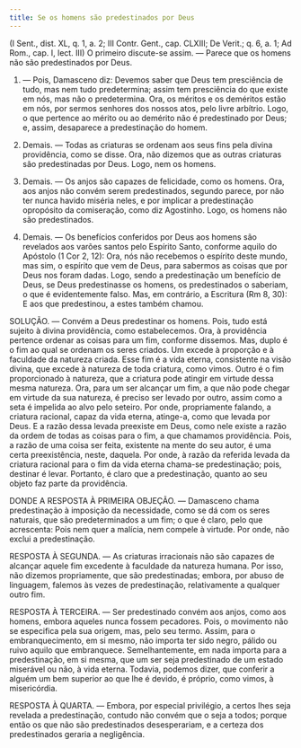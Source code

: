 ```yaml
---
title: Se os homens são predestinados por Deus
---
```


(I Sent., dist. XL, q. 1, a. 2; III Contr. Gent., cap. CLXIII; De Verit.; q. 6, a. 1; Ad Rom., cap. I, lect. III)
  O primeiro discute-se assim. — Parece que os homens não são predestinados por Deus.  

1. — Pois, Damasceno diz: Devemos saber que Deus tem presciência de tudo, mas nem tudo predetermina; assim tem presciência do que existe em nós, mas não o predetermina. Ora, os méritos e os deméritos estão em nós, por sermos senhores dos nossos atos, pelo livre arbítrio. Logo, o que pertence ao mérito ou ao demérito não é predestinado por Deus; e, assim, desaparece a predestinação do homem.  

2. Demais. — Todas as criaturas se ordenam aos seus fins pela divina providência, como se disse. Ora, não dizemos que as outras criaturas são predestinadas por Deus. Logo, nem os homens.  

3. Demais. — Os anjos são capazes de felicidade, como os homens. Ora, aos anjos não convém serem predestinados, segundo parece, por não ter nunca havido miséria neles, e por implicar a predestinação opropósito da comiseração, como diz Agostinho. Logo, os homens não são predestinados.  

4. Demais. — Os benefícios conferidos por Deus aos homens são revelados aos varões santos pelo Espírito Santo, conforme aquilo do Apóstolo (1 Cor 2, 12): Ora, nós não recebemos o espírito deste mundo, mas sim, o espírito que vem de Deus, para sabermos as coisas que por Deus nos foram dadas. Logo, sendo a predestinação um benefício de Deus, se Deus predestinasse os homens, os predestinados o saberiam, o que é evidentemente falso.  Mas, em contrário, a Escritura (Rm 8, 30): E aos que predestinou, a estes também chamou.  

SOLUÇÃO. — Convém a Deus predestinar os homens. Pois, tudo está sujeito à divina providência, como estabelecemos. Ora, à providência pertence ordenar as coisas para um fim, conforme dissemos. Mas, duplo é o fim ao qual se ordenam os seres criados. Um excede à proporção e à faculdade da natureza criada. Esse fim é a vida eterna, consistente na visão divina, que excede à natureza de toda criatura, como vimos. Outro é o fim proporcionado à natureza, que a criatura pode atingir em virtude dessa mesma natureza. Ora, para um ser alcançar um fim, a que não pode chegar em virtude da sua natureza, é preciso ser levado por outro, assim como a seta é impelida ao alvo pelo seteiro. Por onde, propriamente falando, a criatura racional, capaz da vida eterna, atinge-a, como que levada por Deus. E a razão dessa levada preexiste em Deus, como nele existe a razão da ordem de todas as coisas para o fim, a que chamamos providência. Pois, a razão de uma coisa ser feita, existente na mente do seu autor, é uma certa preexistência, neste, daquela. Por onde, à razão da referida levada da criatura racional para o fim da vida eterna chama-se predestinação; pois, destinar é levar. Portanto, é claro que a predestinação, quanto ao seu objeto faz parte da providência.  

DONDE A RESPOSTA À PRIMEIRA OBJEÇÃO. — Damasceno chama predestinação à imposição da necessidade, como se dá com os seres naturais, que são predeterminados a um fim; o que é claro, pelo que acrescenta: Pois nem quer a malícia, nem compele à virtude. Por onde, não exclui a predestinação. 

RESPOSTA À SEGUNDA. — As criaturas irracionais não são capazes de alcançar aquele fim excedente à faculdade da natureza humana. Por isso, não dizemos propriamente, que são predestinadas; embora, por abuso de linguagem, falemos às vezes de predestinação, relativamente a qualquer outro fim.  

RESPOSTA À TERCEIRA. — Ser predestinado convém aos anjos, como aos homens, embora aqueles nunca fossem pecadores. Pois, o movimento não se especifica pela sua origem, mas, pelo seu termo. Assim, para o embranquecimento, em si mesmo, não importa ter sido negro, pálido ou ruivo aquilo que embranquece. Semelhantemente, em nada importa para a predestinação, em si mesma, que um ser seja predestinado de um estado miserável ou não, à vida eterna. Todavia, podemos dizer, que conferir a alguém um bem superior ao que lhe é devido, é próprio, como vimos, à misericórdia.  

RESPOSTA À QUARTA. — Embora, por especial privilégio, a certos lhes seja revelada a predestinação, contudo não convém que o seja a todos; porque então os que não são predestinados desesperariam, e a certeza dos predestinados geraria a negligência.